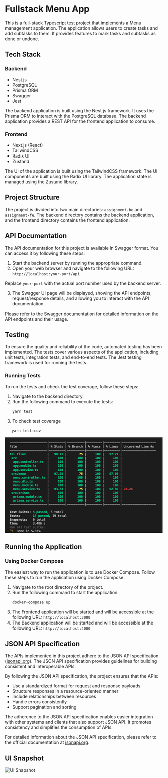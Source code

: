 # Fullstack Menu App

This is a full-stack Typescript test project that implements a Menu management application. The application allows users to create tasks and add subtasks to them. It provides features to mark tasks and subtasks as done or undone.

## Tech Stack

### Backend

- Nest.js
- PostgreSQL
- Prisma ORM
- Swagger
- Jest

The backend application is built using the Nest.js framework. It uses the Prisma ORM to interact with the PostgreSQL database. The backend application provides a REST API for the frontend application to consume.
### Frontend

- Next.js (React)
- TailwindCSS
- Radix UI
- Zustand

The UI of the application is built using the TailwindCSS framework. The UI components are built using the Radix UI library. The application state is managed using the Zustand library.

## Project Structure

The project is divided into two main directories: `assignment-be` and `assignment-fe`. The backend directory contains the backend application, and the frontend directory contains the frontend application.


## API Documentation

The API documentation for this project is available in Swagger format. You can access it by following these steps:

1. Start the backend server by running the appropriate command.
2. Open your web browser and navigate to the following URL: 
```http://localhost:your-port/api```

Replace `your-port` with the actual port number used by the backend server.

3. The Swagger UI page will be displayed, showing the API endpoints, request/response details, and allowing you to interact with the API documentation.

Please refer to the Swagger documentation for detailed information on the API endpoints and their usage.


## Testing

To ensure the quality and reliability of the code, automated testing has been implemented. The tests cover various aspects of the application, including unit tests, integration tests, and end-to-end tests. The Jest testing framework is used for running the tests.

### Running Tests

To run the tests and check the test coverage, follow these steps:

1. Navigate to the backend directory.
2. Run the following command to execute the tests:
   ```bash
   yarn test
   ```
3. To check test coverage
```bash
   yarn test:cov
   ```

![Test Coverage](./submission/test-cov.png)

## Running the Application

### Using Docker Compose

The easiest way to run the application is to use Docker Compose. Follow these steps to run the application using Docker Compose:

1. Navigate to the root directory of the project.
2. Run the following command to start the application:
   ```bash
   docker-compose up
   ```
3. The Frontend application will be started and will be accessible at the following URL:
   ```http://localhost:3000```
4. The Backend application will be started and will be accessible at the following URL:
   ```http://localhost:4000```


## JSON API Specification

The APIs implemented in this project adhere to the JSON API specification ([jsonapi.org](http://jsonapi.org/)). The JSON API specification provides guidelines for building consistent and interoperable APIs. 

By following the JSON API specification, the project ensures that the APIs:

- Use a standardized format for request and response payloads
- Structure responses in a resource-oriented manner
- Include relationships between resources
- Handle errors consistently
- Support pagination and sorting

The adherence to the JSON API specification enables easier integration with other systems and clients that also support JSON API. It promotes consistency and simplifies the consumption of APIs.

For detailed information about the JSON API specification, please refer to the official documentation at [jsonapi.org](http://jsonapi.org/).


## UI Snapshot

![UI Snapshot](./submission/app-ui.png) 